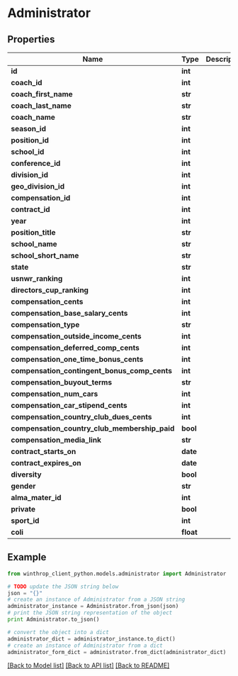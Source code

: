 # Administrator


## Properties
Name | Type | Description | Notes
------------ | ------------- | ------------- | -------------
**id** | **int** |  | [optional] 
**coach_id** | **int** |  | [optional] 
**coach_first_name** | **str** |  | [optional] 
**coach_last_name** | **str** |  | [optional] 
**coach_name** | **str** |  | [optional] 
**season_id** | **int** |  | [optional] 
**position_id** | **int** |  | [optional] 
**school_id** | **int** |  | [optional] 
**conference_id** | **int** |  | [optional] 
**division_id** | **int** |  | [optional] 
**geo_division_id** | **int** |  | [optional] 
**compensation_id** | **int** |  | [optional] 
**contract_id** | **int** |  | [optional] 
**year** | **int** |  | [optional] 
**position_title** | **str** |  | [optional] 
**school_name** | **str** |  | [optional] 
**school_short_name** | **str** |  | [optional] 
**state** | **str** |  | [optional] 
**usnwr_ranking** | **int** |  | [optional] 
**directors_cup_ranking** | **int** |  | [optional] 
**compensation_cents** | **int** |  | [optional] 
**compensation_base_salary_cents** | **int** |  | [optional] 
**compensation_type** | **str** |  | [optional] 
**compensation_outside_income_cents** | **int** |  | [optional] 
**compensation_deferred_comp_cents** | **int** |  | [optional] 
**compensation_one_time_bonus_cents** | **int** |  | [optional] 
**compensation_contingent_bonus_comp_cents** | **int** |  | [optional] 
**compensation_buyout_terms** | **str** |  | [optional] 
**compensation_num_cars** | **int** |  | [optional] 
**compensation_car_stipend_cents** | **int** |  | [optional] 
**compensation_country_club_dues_cents** | **int** |  | [optional] 
**compensation_country_club_membership_paid** | **bool** |  | [optional] 
**compensation_media_link** | **str** |  | [optional] 
**contract_starts_on** | **date** |  | [optional] 
**contract_expires_on** | **date** |  | [optional] 
**diversity** | **bool** |  | [optional] 
**gender** | **str** |  | [optional] 
**alma_mater_id** | **int** |  | [optional] 
**private** | **bool** |  | [optional] 
**sport_id** | **int** |  | [optional] 
**coli** | **float** |  | [optional] 

## Example

```python
from winthrop_client_python.models.administrator import Administrator

# TODO update the JSON string below
json = "{}"
# create an instance of Administrator from a JSON string
administrator_instance = Administrator.from_json(json)
# print the JSON string representation of the object
print Administrator.to_json()

# convert the object into a dict
administrator_dict = administrator_instance.to_dict()
# create an instance of Administrator from a dict
administrator_form_dict = administrator.from_dict(administrator_dict)
```
[[Back to Model list]](../README.md#documentation-for-models) [[Back to API list]](../README.md#documentation-for-api-endpoints) [[Back to README]](../README.md)



